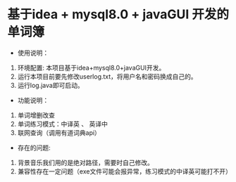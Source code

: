 

#  基于idea + mysql8.0 + javaGUI 开发的单词簿


  - 使用说明：
   1. 环境配置: 本项目基于idea+mysql8.0+javaGUI开发。
   2. 运行本项目前要先修改userlog.txt，将用户名和密码换成自己的。
   3. 运行log.java即可启动。


  - 功能说明：
   1. 单词增删改查
   2. 单词练习模式：中译英 、 英译中
   3. 联网查询（调用有道词典api）


  - 存在的问题:
   1. 背景音乐我们用的是绝对路径，需要时自己修改。
   2. 兼容性存在一定问题（exe文件可能会报异常，练习模式的中译英可能打不开）
   
